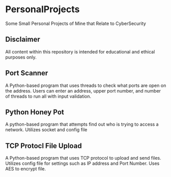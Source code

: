 # PersonalProjects
Some Small Personal Projects of Mine that Relate to CyberSecurity

## Disclaimer

All content within this repository is intended for educational and ethical purposes only.

## Port Scanner 

A Python-based program that uses threads to check what ports are open on the address. Users can enter an address, upper port number, and number of threads to run all with input validation.

## Python Honey Pot

A python-based program that attempts find out who is trying to access a network. Utilizes socket and config file

## TCP Protocl File Upload
A Python-based program that uses TCP protocol to upload and send files. Utilizes config file for settings such as IP address and Port Number. Uses AES to encrypt file.
